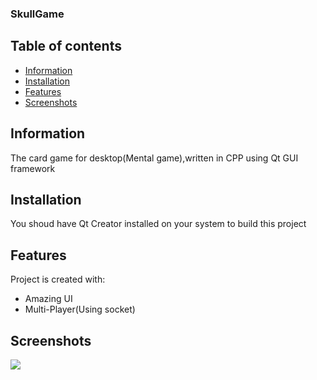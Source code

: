  ### SkullGame
## Table of contents
* [Information](#information)
* [Installation](#installation)
* [Features](#features)
* [Screenshots](#screenshot)
  
## Information
The card game for desktop(Mental game),written in CPP using Qt GUI framework
## Installation
You shoud have Qt Creator  installed on your system to build this project
## Features
Project is created with:
* Amazing UI
* Multi-Player(Using socket)
## Screenshots
<img src="/path/to/img.jpg">
